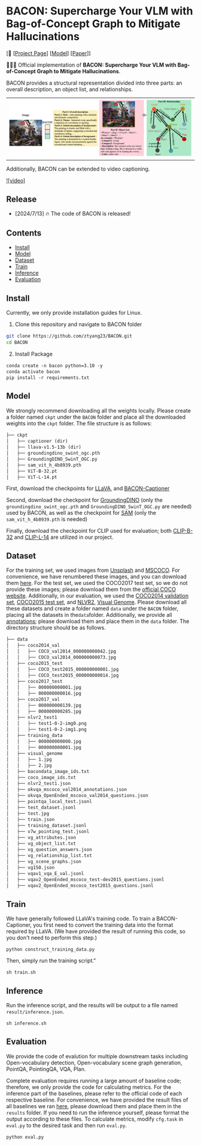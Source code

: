 # BACON: Supercharge Your VLM with Bag-of-Concept Graph to Mitigate Hallucinations

[📢 [[Project Page](https://ztyang23.github.io/bacon-page/)] [[Model](https://huggingface.co/ztyang196/bacon-captioner/)] [[Paper](https://arxiv.org/abs/2407.03314)]]

🚀🚀🚀 Official implementation of **BACON: Supercharge Your VLM with Bag-of-Concept Graph to Mitigate Hallucinations**.

BACON provides a structural representation divided into three parts: an overall description, an object list, and relationships. 
<table align="center">
  <tr>
  <td>
    <img src="assets/image_caption.png">
  </td>
  </tr>
</table>

Additionally, BACON can be extended to video captioning.

[![video]](https://github.com/user-attachments/assets/e66831f4-f7aa-4490-b8c5-3df7107060a9)

## Release

- [2024/7/13] 🔥 The code of BACON is released!

## Contents

- [Install](#install)
- [Model](#model)
- [Dataset](#dataset)
- [Train](#train)
- [Inference](#inference)
- [Evaluation](#evaluation)

## Install

Currently, we only provide installation guides for Linux.

1. Clone this repository and navigate to BACON folder

```bash
git clone https://github.com/ztyang23/BACON.git
cd BACON
```

2. Install Package

```Shell
conda create -n bacon python=3.10 -y
conda activate bacon
pip install -r requirements.txt
```
## Model

We strongly recommend downloading all the weights locally. Please create a folder named `ckpt` under the `BACON` folder and place all the downloaded weights into the `ckpt` folder. The file structure is as follows:

```
├── ckpt
│   ├── captioner (dir)
│   ├── llava-v1.5-13b (dir)
│   ├── groundingdino_swint_ogc.pth
│   ├── GroundingDINO_SwinT_OGC.py
│   ├── sam_vit_h_4b8939.pth
│   ├── ViT-B-32.pt
│   ├── ViT-L-14.pt
```

First, download the checkpoints for [LLaVA](https://huggingface.co/liuhaotian/llava-v1.5-13b), and [BACON-Captioner](https://huggingface.co/ztyang196/bacon-captioner/)

Second, download the checkpoint for [GroundingDINO](https://huggingface.co/ShilongLiu/GroundingDINO/tree/main) (only the `groundingdino_swint_ogc.pth` and `GroundingDINO_SwinT_OGC.py` are needed) used by BACON, as well as the checkpoint for [SAM](https://huggingface.co/spaces/abhishek/StableSAM/tree/main) (only the `sam_vit_h_4b8939.pth` is needed)

Finally, download the checkpoint for CLIP used for evaluation; both [CLIP-B-32](https://openaipublic.azureedge.net/clip/models/40d365715913c9da98579312b702a82c18be219cc2a73407c4526f58eba950af/ViT-B-32.pt) and [CLIP-L-14](https://openaipublic.azureedge.net/clip/models/b8cca3fd41ae0c99ba7e8951adf17d267cdb84cd88be6f7c2e0eca1737a03836/ViT-L-14.pt) are utilized in our project.

## Dataset

For the training set, we used images from [Unsplash](https://unsplash.com/) and [MSCOCO](https://cocodataset.org/#home). For convenience, we have renumbered these images, and you can download them [here](https://huggingface.co/datasets/ztyang196/BACON_dataset). For the test set, we used the COCO2017 test set, so we do not provide these images; please download them from the [official COCO website](https://cocodataset.org/#home). Additionally, in our evaluation, we used the [COCO2014 validation set](https://cocodataset.org/#home), [COCO2015 test set](https://cocodataset.org/#home), and [NLVR2](https://lil.nlp.cornell.edu/nlvr/), [Visual Genome](https://homes.cs.washington.edu/~ranjay/visualgenome/index.html). Please download all these datasets and create a folder named `data` under the `BACON` folder, placing all the datasets in the`data`folder. Additionally, we provide all [annotations](https://drive.google.com/file/d/1sSBTxkRsyL_bk0XfrXOIdGpTY2XzA_bK/view?usp=drive_link); please download them and place them in the `data` folder. The directory structure should be as follows.

```
├── data
│   ├── coco2014_val
│   │   ├── COCO_val2014_000000000042.jpg
│   │   ├── COCO_val2014_000000000073.jpg
│   ├── coco2015_test
│   │   ├── COCO_test2015_000000000001.jpg
│   │   ├── COCO_test2015_000000000014.jpg
│   ├── coco2017_test
│   │   ├── 000000000001.jpg
│   │   ├── 000000000016.jpg
│   ├── coco2017_val
│   │   ├── 000000000139.jpg
│   │   ├── 000000000285.jpg
│   ├── nlvr2_test1
│   │   ├── test1-0-2-img0.png
│   │   ├── test1-0-2-img1.png
│   ├── training_data
│   │   ├── 000000000000.jpg
│   │   ├── 000000000001.jpg
│   ├── visual_genome
│   │   ├── 1.jpg
│   │   ├── 2.jpg
│   ├── bacondata_image_ids.txt
│   ├── coco_image_ids.txt
│   ├── nlvr2_test1.json
│   ├── okvqa_mscoco_val2014_annotations.json
│   ├── okvqa_OpenEnded_mscoco_val2014_questions.json
│   ├── pointqa_local_test.jsonl
│   ├── test_dataset.jsonl
│   ├── test.jpg
│   ├── train.json
│   ├── training_dataset.jsonl
│   ├── v7w_pointing_test.jsonl
│   ├── vg_attributes.json
│   ├── vg_object_list.txt
│   ├── vg_question_answers.json
│   ├── vg_relationship_list.txt
│   ├── vg_scene_graphs.json
│   ├── vg150.json
│   ├── vqav1_vqa_E_val.jsonl
│   ├── vqav2_OpenEnded_mscoco_test-dev2015_questions.jsonl
│   ├── vqav2_OpenEnded_mscoco_test2015_questions.jsonl
```

## Train

We have generally followed LLaVA's training code. To train a BACON-Captioner, you first need to convert the training data into the format required by LLaVA. (We have provided the result of running this code, so you don't need to perform this step.)

```Shell
python construct_training_data.py
```

Then, simply run the training script."

```Shell
sh train.sh
```

## Inference

Run the inference script, and the results will be output to a file named `result/inference.json`.

```Shell
sh inference.sh
```

## Evaluation

We provide the code of evalution for multiple downstream tasks including Open-vocabulary detection, Open-vocabulary scene graph generation, PointQA, PointingQA, VQA, Plan.

Complete evaluation requires running a large amount of baseline code; therefore, we only provide the code for calculating metrics. For the inference part of the baselines, please refer to the official code of each respective baseline. For convenience, we have provided the result files of all baselines we ran [here](https://drive.google.com/file/d/1JFAonvuP3ofqsdgkfOhOjV5d9NhTAg-i/view?usp=drive_link), please download them and place them in the `results` folder. If you need to run the inference yourself, please format the output according to these files. To calculate metrics, modify `cfg.task` in `eval.py` to the desired task and then run `eval.py`.

```Shell
python eval.py
```
